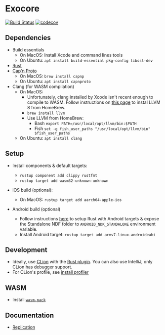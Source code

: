 # Exocore
[![Build Status](https://dev.azure.com/appaquet/exocore/_apis/build/status/appaquet.exocore?branchName=master)](https://dev.azure.com/appaquet/exocore/_build/latest?definitionId=1&branchName=master)
[![codecov](https://codecov.io/gh/appaquet/exocore/branch/master/graph/badge.svg?token=OKZAHfPlaP)](https://codecov.io/gh/appaquet/exocore)

## Dependencies
* Build essentials
    * On MacOS: Install Xcode and command lines tools
    * On Ubuntu: `apt install build-essential pkg-config libssl-dev`
* [Rust](https://www.rust-lang.org/learn/get-started)
* [Cap'n Proto](https://capnproto.org/install.html)
    * On MacOS: `brew install capnp` 
    * On Ubuntu: `apt install capnproto` 
* Clang (for WASM compilation)
    * On MacOS: 
        * Unfortunately, clang installed by Xcode isn't recent enough to compile to WASM. Follow instructions on 
          [this page](https://00f.net/2019/04/07/compiling-to-webassembly-with-llvm-and-clang/)
          to instal LLVM 8 from HomeBrew.
        * `brew install llvm`
        * Use LLVM from HomeBrew:
            * Bash `export PATH=/usr/local/opt/llvm/bin:$PATH`
            * Fish `set -g fish_user_paths "/usr/local/opt/llvm/bin" $fish_user_paths`
    * On Ubuntu: `apt install clang`

## Setup
* Install components & default targets:
  * `rustup component add clippy rustfmt`
  * `rustup target add wasm32-unknown-unknown`

* iOS build (optional):
  * On MacOS: `rustup target add aarch64-apple-ios`

* Android build (optional)
  * Follow instructions [here](https://github.com/kennytm/rust-ios-android) to setup Rust with Android targets & expose the Standalone NDF folder to `ANDROID_NDK_STANDALONE` environment variable.
  * Install Android target: `rustup target add armv7-linux-androideabi`

## Development
* Ideally, use [CLion](https://www.jetbrains.com/clion/) with the [Rust plugin](https://github.com/intellij-rust/intellij-rust). 
  You can also use IntelliJ, only CLion has debugger support.
* For CLion's profile, see [install profiler](https://www.jetbrains.com/help/clion/cpu-profiler.html)

## WASM
* Install [`wasm-pack`](https://github.com/rustwasm/wasm-pack)

## Documentation
* [Replication](data/replication.md)
